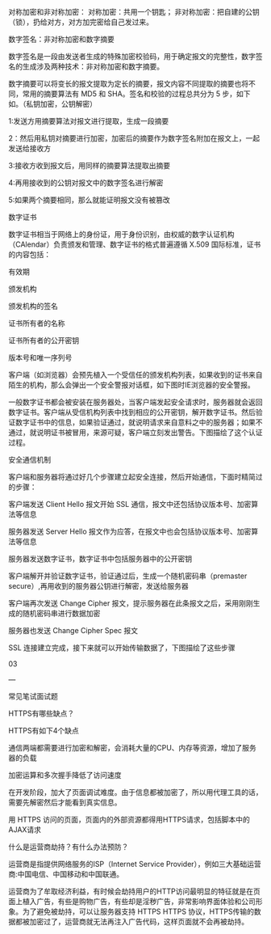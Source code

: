 对称加密和非对称加密：
对称加密：共用一个钥匙；
非对称加密：把自建的公钥（锁），扔给对方，对方加完密给自己发过来。

数字签名：非对称加密和数字摘要

数字签名是一段由发送者生成的特殊加密校验码，用于确定报文的完整性，数字签名的生成涉及两种技术：非对称加密和数字摘要。

数字摘要可以将变长的报文提取为定长的摘要，报文内容不同提取的摘要也将不同，常用的摘要算法有 MD5 和 SHA。签名和校验的过程总共分为 5 步，如下如。（私钥加密，公钥解密）

1:发送方用摘要算法对报文进行提取，生成一段摘要

2：然后用私钥对摘要进行加密，加密后的摘要作为数字签名附加在报文上，一起发送给接收方

3:接收方收到报文后，用同样的摘要算法提取出摘要

4:再用接收到的公钥对报文中的数字签名进行解密

5:如果两个摘要相同，那么就能证明报文没有被篡改



数字证书



数字证书相当于网络上的身份证，用于身份识别，由权威的数字认证机构（CAlendar）负责颁发和管理、数字证书的格式普遍遵循 X.509 国际标准，证书的内容包括：

有效期

颁发机构

颁发机构的签名

证书所有者的名称

证书所有者的公开密钥

版本号和唯一序列号



客户端（如浏览器）会预先植入一个受信任的颁发机构列表，如果收到的证书来自陌生的机构，那么会弹出一个安全警报对话框，如下图时IE浏览器的安全警报。


一般数字证书都会被安装在服务器处，当客户端发起安全请求时，服务器就会返回数字证书。客户端从受信机构列表中找到相应的公开密钥，解开数字证书。然后验证数字证书中的信息，如果验证通过，就说明请求来自意料之中的服务器；如果不通过，就说明证书被冒用，来源可疑，客户端立刻发出警告。下图描绘了这个认证过程。







安全通信机制



客户端和服务器将通过好几个步骤建立起安全连接，然后开始通信，下面时精简过的步骤：

客户端发送 Client Hello 报文开始 SSL 通信，报文中还包括协议版本号、加密算法等信息

服务器发送 Server Hello 报文作为应答，在报文中也会包括协议版本号、加密算法等信息

服务器发送数字证书，数字证书中包括服务器中的公开密钥

客户端解开并验证数字证书，验证通过后，生成一个随机密码串（premaster secure）,再用收到的服务器公钥进行解密，发送给服务器

客户端再次发送 Change Cipher 报文，提示服务器在此条报文之后，采用刚刚生成的随机密码串进行数据加密

服务器也发送 Change Cipher Spec 报文



SSL 连接建立完成，接下来就可以开始传输数据了，下图描绘了这些步骤







03

—

常见笔试面试题



HTTPS有哪些缺点？



HTTPS有如下4个缺点

通信两端都需要进行加密和解密，会消耗大量的CPU、内存等资源，增加了服务器的负载

加密运算和多次握手降低了访问速度

在开发阶段，加大了页面调试难度。由于信息都被加密了，所以用代理工具的话，需要先解密然后才能看到真实信息。

用 HTTPS 访问的页面，页面内的外部资源都得用HTTPS请求，包括脚本中的AJAX请求



什么是运营商劫持？有什么办法预防？



运营商是指提供网络服务的ISP（Internet Service Provider），例如三大基础运营商:中国电信、中国移动和中国联通。



运营商为了牟取经济利益，有时候会劫持用户的HTTP访问最明显的特征就是在页面上植入广告，有些是购物广告，有些却是淫秽广告，非常影响界面体验和公司形象。为了避免被劫持，可以让服务器支持 HTTPS HTTPS 协议，HTTPS传输的数据都被加密过了，运营商就无法再注入广告代码，这样页面就不会再被劫持。




